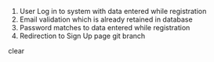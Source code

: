 1. User Log in to system with data entered while registration
2. Email validation which is already retained in database
3. Password matches to data entered while registration
4. Redirection to Sign Up page 
git branch

clear
